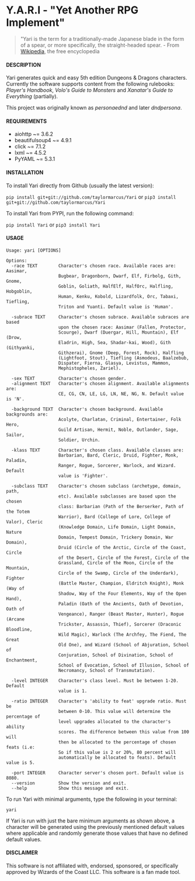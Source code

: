 # Y.A.R.I - "Yet Another RPG Implement"


> "Yari is the term for a traditionally-made Japanese blade in the form of a spear, or more specifically, the straight-headed spear. - From [Wikipedia](http://www.wikipedia.org), the free encyclopedia


#### DESCRIPTION

Yari generates quick and easy 5th edition Dungeons & Dragons characters. Currently the software supports content from the following rulebooks: *Player's Handbook*, *Volo's Guide to Monsters* and *Xanatar's Guide to Everything* (partially).

This project was originally known as *personaednd* and later *dndpersona*.


#### REQUIREMENTS
  
  * aiohttp ~= 3.6.2
  * beautifulsoup4 ~= 4.9.1
  * click ~= 7.1.2
  * lxml ~= 4.5.2
  * PyYAML ~= 5.3.1


#### INSTALLATION

To install Yari directly from Github (usually the latest version):

```pip install git+git://github.com/taylormarcus/Yari``` or ```pip3 install git+git://github.com/taylormarcus/Yari```

To install Yari from PYPI, run the following command:

```pip install Yari``` or ```pip3 install Yari```


#### USAGE

```
Usage: yari [OPTIONS]

Options:
  -race TEXT        Character's chosen race. Available races are: Aasimar,
                    Bugbear, Dragonborn, Dwarf, Elf, Firbolg, Gith, Gnome,
                    Goblin, Goliath, HalfElf, HalfOrc, Halfling, Hobgoblin,
                    Human, Kenku, Kobold, Lizardfolk, Orc, Tabaxi, Tiefling,
                    Triton and Yuanti. Default value is 'Human'.

  -subrace TEXT     Character's chosen subrace. Available subraces are based
                    upon the chosen race: Aasimar (Fallen, Protector,
                    Scourge), Dwarf (Duergar, Hill, Mountain), Elf (Drow,
                    Eladrin, High, Sea, Shadar-kai, Wood), Gith (Githyanki,
                    Githzerai), Gnome (Deep, Forest, Rock), Halfling
                    (Lightfoot, Stout), Tiefling (Asmodeus, Baalzebub,
                    Dispater, Fierna, Glasya, Levistus, Mammon,
                    Mephistopheles, Zariel).

  -sex TEXT         Character's chosen gender.
  -alignment TEXT   Character's chosen alignment. Available alignments are:
                    CE, CG, CN, LE, LG, LN, NE, NG, N. Default value is 'N'.

  -background TEXT  Character's chosen background. Available backgrounds are:
                    Acolyte, Charlatan, Criminal, Entertainer, Folk Hero,
                    Guild Artisan, Hermit, Noble, Outlander, Sage, Sailor,
                    Soldier, Urchin.

  -klass TEXT       Character's chosen class. Available classes are:
                    Barbarian, Bard, Cleric, Druid, Fighter, Monk, Paladin,
                    Ranger, Rogue, Sorcerer, Warlock, and Wizard. Default
                    value is 'Fighter'.

  -subclass TEXT    Character's chosen subclass (archetype, domain, path,
                    etc). Available subclasses are based upon the chosen
                    class: Barbarian (Path of the Berserker, Path of the Totem
                    Warrior), Bard (College of Lore, College of Valor), Cleric
                    (Knowledge Domain, Life Domain, Light Domain, Nature
                    Domain, Tempest Domain, Trickery Domain, War Domain),
                    Druid (Circle of the Arctic, Circle of the Coast, Circle
                    of the Desert, Circle of the Forest, Circle of the
                    Grassland, Circle of the Moon, Circle of the Mountain,
                    Circle of the Swamp, Circle of the Underdark), Fighter
                    (Battle Master, Champion, Eldritch Knight), Monk (Way of
                    Shadow, Way of the Four Elements, Way of the Open Hand),
                    Paladin (Oath of the Ancients, Oath of Devotion, Oath of
                    Vengeance), Ranger (Beast Master, Hunter), Rogue (Arcane
                    Trickster, Assassin, Thief), Sorcerer (Draconic Bloodline,
                    Wild Magic), Warlock (The Archfey, The Fiend, The Great
                    Old One), and Wizard (School of Abjuration, School of
                    Conjuration, School of Divination, School of Enchantment,
                    School of Evocation, School of Illusion, School of
                    Necromancy, School of Transmutation).

  -level INTEGER    Character's class level. Must be between 1-20. Default
                    value is 1.

  -ratio INTEGER    Character's 'ability to feat' upgrade ratio. Must be
                    between 0-10. This value will determine the percentage of
                    level upgrades allocated to the character's ability
                    scores. The difference between this value from 100 will
                    then be allocated to the percentage of chosen feats (i.e:
                    So if this value is 2 or 20%, 80 percent will
                    automatically be allocated to feats). Default value is 5.

  -port INTEGER     Character server's chosen port. Default value is 8080.
  --version         Show the version and exit.
  --help            Show this message and exit.
```

To run Yari with minimal arguments, type the following in your terminal:

    yari

If Yari is run with just the bare minimum arguments as shown above, a character will be generated using the previously mentioned default values where applicable and randomly generate those values that have no defined default values.


#### DISCLAIMER

This software is not affiliated with, endorsed, sponsored, or specifically approved
by Wizards of the Coast LLC. This software is a fan made tool.
